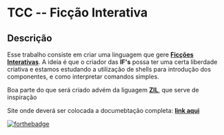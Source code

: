 # TCC -- Ficção Interativa

## Descrição

Esse trabalho consiste em criar uma linguagem que gere
[**Ficções Interativas**](https://pt.wikipedia.org/wiki/Fic%C3%A7%C3%A3o_interativa).
A ideia é que o criador das **IF's** possa ter uma certa
liberdade criativa e estamos estudando a utilização de
shells para introdução dos componentes, e como interpretar
comandos simples.

Boa parte do que será criado advém da liguagem
[**ZIL**](http://xlisp.org/zil.pdf), que serve de inspiração

Site onde deverá ser colocada a documebtação completa:
[**link aqui**](https://linux.ime.usp.br/~andreluizas/mac0499/)

[![forthebadge](https://forthebadge.com/images/badges/made-with-ruby.svg)](https://forthebadge.com)
